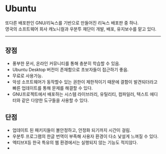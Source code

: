 # Ubuntu
또다른 배포판인 GNU/리눅스를 기반으로 만들어진 리눅스 배포판 중 하나.  
영국의 소프트웨어 회사 캐노니컬과 우분투 재단이 개발, 배포, 유지보수를 맡고 있다.

---
## 장점
- 풍부한 문서, 온라인 커뮤니티를 통해 충분히 학습할 수 있음.
- Ubuntu Desktop 버전이 존재함으로 초보자들이 접근하기 좋음.
- 무료로 사용가능.
- 악성 소프트웨어가 동작할수 있는 권한이 제한적이기 때문에 결함이 발견되더라고 빠른 업데이트를 통해 문제를 해결할 수 있다.
- GNU프로젝트에서 배포하는 시스템 라이브러리, 유틸리티, 컴파일러, 텍스트 에디터와 같은 다양한 도구들을 사용할 수 있다.
  
## 단점
- 업데이트 된 패키지들이 볼안정하고, 안정화 되기까지 시간이 걸림.
- 우분투 프로그램의 한글 번역이 부족해 사용자 환경이 다소 낯설게 느껴질 수 있다.
- 엑티브X등 한국 특유의 웹 환경에서는 실행되지 않는 기능도 적지않다.
- 
